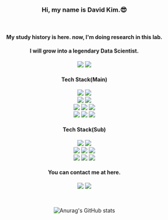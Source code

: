 <div align="center">

### Hi, my name is David Kim.😎

<br/> 

#### My study history is here. now, I'm doing research in this lab.
#### I will grow into a legendary Data Scientist.
<a href="https://github.com/HiMyNameIsDavidKim/Study" target="_blank"><img src="https://img.shields.io/badge/Study-3776AB?style=flat-square&logo=Bookstack&logoColor=white"/></a>
<a href="https://ideakhu.wixsite.com/home" target="_blank"><img src="https://img.shields.io/badge/Lab-3776AB?style=flat-square&logo=Electron&logoColor=white"/></a>

#### Tech Stack(Main)
  <img src="https://img.shields.io/badge/Python-3776AB?style=flat-square&logo=Python&logoColor=white">
  <img src="https://img.shields.io/badge/Anaconda-6DB33F?style=flat-square&logo=Anaconda&logoColor=white">
  <br/>
  <img src="https://img.shields.io/badge/ScikitLearn-F7931E?style=flat-square&logo=scikit-learn&logoColor=white">
  <img src="https://img.shields.io/badge/TensorFlow-FF6F00?style=flat-square&logo=TensorFlow&logoColor=white">
  <br/>
  <img src="https://img.shields.io/badge/Django-092E20?style=flat-square&logo=Django&logoColor=white">
  <img src="https://img.shields.io/badge/Flask-000000?style=flat-square&logo=Flask&logoColor=white">
  <img src="https://img.shields.io/badge/FastAPI-009688?style=flat-square&logo=FastAPI&logoColor=white">
<br/>
  <img src="https://img.shields.io/badge/AWS-232F3E?style=flat-square&logo=AmazonAWS&logoColor=white">
  <img src="https://img.shields.io/badge/Docker-2496ED?style=flat-square&logo=Docker&logoColor=white">
  <img src="https://img.shields.io/badge/MySQL-4479A1?style=flat-square&logo=MySQL&logoColor=white">
<br/>  
  
#### Tech Stack(Sub)
  <img src="https://img.shields.io/badge/R-276DC3?style=flat-square&logo=R&logoColor=white">
  <img src="https://img.shields.io/badge/Hadoop-66CCFF?style=flat-square&logo=ApacheHadoop&logoColor=white">
<br/>  
  <img src="https://img.shields.io/badge/Flutter-02569B?style=flat-square&logo=Flutter&logoColor=white">
  <img src="https://img.shields.io/badge/iOS-000000?style=flat-square&logo=Apple&logoColor=white">
  <img src="https://img.shields.io/badge/Android-3DDC84?style=flat-square&logo=Android&logoColor=white">
<br/>
  <img src="https://img.shields.io/badge/Java-2F2625?style=flat-square&logo=Java&logoColor=white">
  <img src="https://img.shields.io/badge/React-61DAFB?style=flat-square&logo=React&logoColor=white">
  <img src="https://img.shields.io/badge/javascript-F7DF1E?style=flat-square&logo=javascript&logoColor=white">
  
#### You can contact me at here.
  <a href="https://www.instagram.com/ga_lahm/" target="_blank"><img src="https://img.shields.io/badge/Instagram-CB3F7C?style=flat-square&logo=Instagram&logoColor=white"/></a>
  <a href="mailto:rkfka1401@gmail.com" target="_blank"><img src="https://img.shields.io/badge/Gmail-EA4335?style=flat-square&logo=Gmail&logoColor=white"/></a>

<br/>

![Anurag's GitHub stats](https://github-readme-stats.vercel.app/api?username=rkskekzzz&show_icons=true&theme=react)
